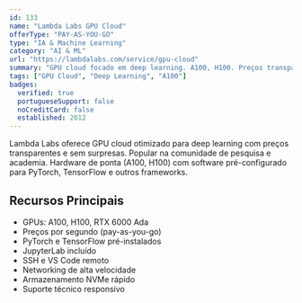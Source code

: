 ```yaml
---
id: 133
name: "Lambda Labs GPU Cloud"
offerType: "PAY-AS-YOU-GO"
type: "IA & Machine Learning"
category: "AI & ML"
url: "https://lambdalabs.com/service/gpu-cloud"
summary: "GPU cloud focado em deep learning. A100, H100. Preços transparentes e competitivos."
tags: ["GPU Cloud", "Deep Learning", "A100"]
badges:
  verified: true
  portugueseSupport: false
  noCreditCard: false
  established: 2012
---
```


Lambda Labs oferece GPU cloud otimizado para deep learning com preços transparentes e sem surpresas. Popular na comunidade de pesquisa e academia. Hardware de ponta (A100, H100) com software pré-configurado para PyTorch, TensorFlow e outros frameworks.

## Recursos Principais

- GPUs: A100, H100, RTX 6000 Ada
- Preços por segundo (pay-as-you-go)
- PyTorch e TensorFlow pré-instalados
- JupyterLab incluído
- SSH e VS Code remoto
- Networking de alta velocidade
- Armazenamento NVMe rápido
- Suporte técnico responsivo
